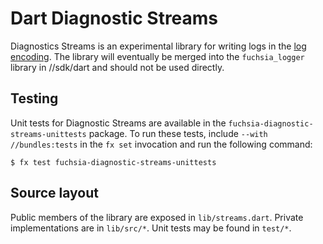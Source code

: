 # Dart Diagnostic Streams

Diagnostics Streams is an experimental library for writing logs in the
[log encoding][encoding]. The library will eventually be merged into the
`fuchsia_logger` library in //sdk/dart and should not be used directly.

## Testing

Unit tests for Diagnostic Streams are available in the
`fuchsia-diagnostic-streams-unittests` package. To run these tests, include
`--with //bundles:tests` in the `fx set` invocation and run the following command:

```
$ fx test fuchsia-diagnostic-streams-unittests
```

## Source layout

Public members of the library are exposed in `lib/streams.dart`. Private
implementations are in `lib/src/*`. Unit tests may be found in `test/*`.

[encoding]: /docs/reference/diagnostics/logs/encoding.md
